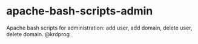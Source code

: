 # apache-bash-scripts-admin
Apache bash scripts for administration: add user, add domain, delete user, delete domain. @krdprog
